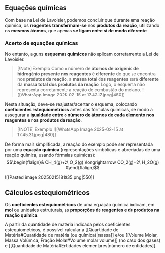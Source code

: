 ## Equações químicas
Com base na Lei de Lavoisier, podemos concluir que durante uma reação química, os **reagentes** **transformam-se** nos **produtos da reação**, utilizando os **mesmos átomos**, que apenas **se ligam entre si de modo diferente**.

### Acerto de equações químicas

No entanto, alguns **esquemas químicos** não aplicam corretamente a Lei de Lavoisier.

> [!Note] Exemplo
> Como o número de **átomos de oxigénio de hidrogénio presente nos reagentes** é **diferente** do que se encontra nos **produtos da reação**, a **massa total dos reagentes** será **diferente** da **massa total dos produtos da reação**. Logo, o esquema não representa corretamente a reação de combustão do metano.
 >![[WhatsApp Image 2025-02-15 at 17.43.17.jpeg|450]]

Nesta situação, deve-se reajustar/acertar o esquema, colocando **coeficientes estequiométricos** antes das fórmulas químicas, de modo a assegurar a **igualdade entre o número de átomos de cada elemento nos reagentes e nos produtos da reação**.

> [!NOTE] Exemplo
> ![[WhatsApp Image 2025-02-15 at 17.45.31.jpeg|480]]

De forma mais simplificada, a reação do exemplo pode ser representada por uma **equação química** (representações simbólicas e abreviadas de uma reação química, usando fórmulas químicas):
$$\begin{flalign}& CH_4(g)+2\ O_2(g) \longrightarrow CO_2(g)+2\ H_2O(g) &\end{flalign}$$

![[Pasted image 20250215181935.png|550]]

## Cálculos estequiométricos
Os **coeficientes estequiométricos** de uma equação química indicam, em **mol** ou unidades estruturais, as **proporções de reagentes e de produtos na reação química**.

A partir da quantidade de matéria indicada pelos coeficientes estequiométricos, é possível calcular a [[Quantidade de Matéria#Quantidade de matéria (ou química)|massa]] e/ou [[Volume Molar, Massa Volúmica, Fração Molar#Volume molar|volume]] (no caso dos gases) e [[Quantidade de Matéria#Entidades elementares|número de entidades]].

